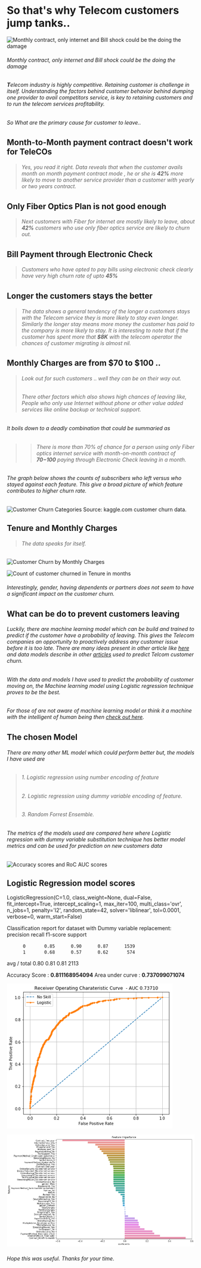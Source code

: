 # So that's why Telecom customers jump tanks..

![Monthly contract, only internet and Bill shock could be the doing the damage](/Telcom_Churn_blog/customerchurn_775x425_612.png "Monthly contract, only internet and Bill shock could be the doing the damage")

######                Monthly contract, only internet and Bill shock could be the doing the damage

###### **T**elecom industry is highly competitive. Retaining customer is challenge in itself. Understanding the factors behind customer behavior behind dumping one provider to avail competitors service, is key to retaining customers and to run the telecom services profitability.

###### So What are the primary cause for customer to leave..

## Month-to-Month payment contract doesn't work for TeleCOs
> ###### Yes, you read it right. Data reveals that when the customer avails month on month payment contract mode , he or she is __42%__ more likely to move to another service provider than a customer with yearly or two years contract.

## Only Fiber Optics Plan is not good enough
> ###### Next customers with Fiber for internet are mostly likely to leave, about __42%__ customers who use only fiber optics service are likely to churn out.

## Bill Payment through Electronic Check 
> ###### Customers who have opted to pay bills using electronic check clearly have very high churn rate of upto __45%__

## Longer the customers stays the better 
> ###### The data shows a general tendency of the longer a customers stays with the Telecom service they is more likely to stay even longer. Similarly the longer stay means more money the customer has paid to the company is more likely to stay. It is interesting to note that if the customer has spent more that __$8K__ with the telecom operator the chances of customer migrating is almost nil.

## Monthly Charges are from $70 to $100 .. 
> ###### Look out for such customers .. well they can be on their  way out.
> ###### There other factors which also shows high chances of leaving like, People who only use Internet without phone or other value added services like online backup or technical support.

###### _It boils down to a deadly combination that could be summaried as_

>> ###### _There is more than 70% of chance for a person using only Fiber optics internet service with month-on-month contract of __$70 - $100__ paying through Electronic Check leaving in a month._

###### The graph below shows the counts of subscribers who left versus who stayed against each feature. This give a broad picture of which feature contributes to higher churn rate.

![Customer Churn Categories  Source: kaggle.com customer churn data.](/Telcom_Churn_blog/churn.png "Customer Churn Categories  Source: kaggle.com customer churn data.")

## Tenure and Monthly Charges
> ###### The data speaks for itself.

![Customer Churn by Monthly Charges](/Telcom_Churn_blog/Monthly_Charges.png "Customer Churn by Monthly Charges")

![Count of customer churned in Tenure in months](/Telcom_Churn_blog/tenure.png "Count of customer churned in Tenure in months")

###### Interestingly, gender, having dependents or partners does not seem to have a significant impact on the customer churn.

## What can be do to prevent customers leaving 

###### Luckily, there are machine learning model which can be build and trained to predict if the customer have a probability of leaving. This gives the Telecom companies an opportunity to proactively address any customer issue before it is too late. There are many ideas present in other article like [here](https://medium.com/@paldesk/what-is-customer-churn-how-to-reduce-it-402460e5b569) and data models describe in other [articles](https://medium.com/dataseries/how-to-predict-customer-churn-29b68ecab223) used to predict Telcom customer churn.

###### With the data and models I have used to predict the probability  of customer moving on, the Machine learning model using Logistic regression technique proves to be the best.

###### For those of are not aware of machine learning model or think it a machine with the intelligent of human being then [check out here](https://medium.com/@randylaosat/a-beginners-guide-to-machine-learning-dfadc19f6caf).

## The chosen Model
###### There are many other ML model which could perform better but, the models I have used are 
> ###### 1. Logistic regression using number encoding of feature
> ###### 2. Logistic regression using dummy variable encoding of feature.
>###### 3. Random Forrest Ensemble. 

###### The metrics of the models used are compared here where Logistic regression with dummy variable substitution technique has better model metrics and can be used for prediction on  new customers data

![Accuracy scores and RoC AUC scores](/Telcom_Churn_blog/metrics.png "Accuracy scores and RoC AUC scores")

## Logistic Regression model scores

LogisticRegression(C=1.0, class_weight=None, dual=False, fit_intercept=True,
          intercept_scaling=1, max_iter=100, multi_class='ovr', n_jobs=1,
          penalty='l2', random_state=42, solver='liblinear', tol=0.0001,
          verbose=0, warm_start=False)

Classification report for dataset with Dummy variable replacement: 
              precision    recall  f1-score   support

          0       0.85      0.90      0.87      1539
          1       0.68      0.57      0.62       574

avg / total       0.80      0.81      0.81      2113

Accuracy   Score :  __0.811168954094__
Area under curve :  __0.737099071074__

![Area under the Curve graph](logit.png "Area under the Curve graph")

![Feature Importance coefficient plot](feature_impartance.png "Feature Importance coefficient plot")

###### Hope this was useful. Thanks for your time.

